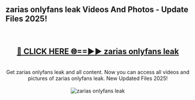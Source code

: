 <h2>zarias onlyfans leak Videos And Photos - Update Files 2025!</h2>
<br>
<div align="center">
<h2><a href="https://top-ai-tools.click/QrbHav" rel="nofollow">🔴 CLICK HERE 🌐==►► zarias onlyfans leak</a></h2>
<br>
Get zarias onlyfans leak and all content. Now you can access all videos and pictures of zarias onlyfans leak. New Updated Files 2025!
<br>
<br>
<a href="https://top-ai-tools.click/QrbHav" rel="nofollow" data-target="animated-image.originalLink"><img src="https://i.ibb.co.com/WyWwxjT/player-gif2.gif" alt="zarias onlyfans leak" style="max-width: 100%; display: inline-block;" data-target="animated-image.originalImage"></a>
</div>
<br>